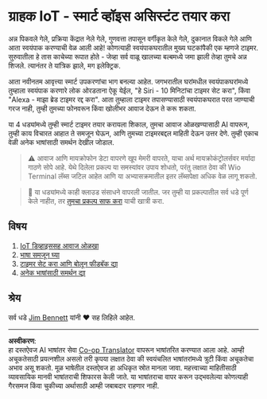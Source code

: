 <!--
CO_OP_TRANSLATOR_METADATA:
{
  "original_hash": "5de7dc1e2ddc402d415473bb795568d4",
  "translation_date": "2025-08-27T13:23:29+00:00",
  "source_file": "6-consumer/README.md",
  "language_code": "mr"
}
-->
# ग्राहक IoT - स्मार्ट व्हॉइस असिस्टंट तयार करा

अन्न पिकवले गेले, प्रक्रिया केंद्रात नेले गेले, गुणवत्ता तपासून वर्गीकृत केले गेले, दुकानात विकले गेले आणि आता स्वयंपाक करण्याची वेळ आली आहे! कोणत्याही स्वयंपाकघरातील मुख्य घटकांपैकी एक म्हणजे टाइमर. सुरुवातीला हे तास काचेच्या रूपात होते - जेव्हा सर्व वाळू खालच्या बल्बमध्ये जमा झाली तेव्हा तुमचे अन्न शिजले. त्यानंतर ते यांत्रिक झाले, मग इलेक्ट्रिक.

आता नवीनतम आवृत्त्या स्मार्ट उपकरणांचा भाग बनल्या आहेत. जगभरातील घरांमधील स्वयंपाकघरांमध्ये तुम्हाला स्वयंपाक करणारे लोक ओरडताना ऐकू येईल, "हे Siri - 10 मिनिटांचा टाइमर सेट करा", किंवा "Alexa - माझा ब्रेड टाइमर रद्द करा". आता तुम्हाला टाइमर तपासण्यासाठी स्वयंपाकघरात परत जाण्याची गरज नाही, तुम्ही तुमच्या फोनवरून किंवा खोलीभर आवाज देऊन ते करू शकता.

या 4 धड्यांमध्ये तुम्ही स्मार्ट टाइमर तयार करायला शिकाल, तुमचा आवाज ओळखण्यासाठी AI वापरून, तुम्ही काय विचारत आहात ते समजून घेऊन, आणि तुमच्या टाइमरबद्दल माहिती देऊन उत्तर देणे. तुम्ही एकाच वेळी अनेक भाषांसाठी समर्थन देखील जोडाल.

> ⚠️ आवाज आणि मायक्रोफोन डेटा वापरणे खूप मेमरी वापरते, याचा अर्थ मायक्रोकंट्रोलर्सवर मर्यादा गाठणे सोपे आहे. येथे दिलेला प्रकल्प या समस्यांवर उपाय शोधतो, परंतु लक्षात ठेवा की Wio Terminal लॅब्स जटिल आहेत आणि या अभ्यासक्रमातील इतर लॅब्सपेक्षा अधिक वेळ लागू शकतो.

> 💁 या धड्यांमध्ये काही क्लाउड संसाधने वापरली जातील. जर तुम्ही या प्रकल्पातील सर्व धडे पूर्ण केले नाहीत, तर [तुमचा प्रकल्प साफ करा](../clean-up.md) याची खात्री करा.

## विषय

1. [IoT डिव्हाइससह आवाज ओळखा](./lessons/1-speech-recognition/README.md)
1. [भाषा समजून घ्या](./lessons/2-language-understanding/README.md)
1. [टाइमर सेट करा आणि बोलून फीडबॅक द्या](./lessons/3-spoken-feedback/README.md)
1. [अनेक भाषांसाठी समर्थन द्या](./lessons/4-multiple-language-support/README.md)

## श्रेय

सर्व धडे [Jim Bennett](https://GitHub.com/JimBobBennett) यांनी ♥️ सह लिहिले आहेत.

---

**अस्वीकरण**:  
हा दस्तऐवज AI भाषांतर सेवा [Co-op Translator](https://github.com/Azure/co-op-translator) वापरून भाषांतरित करण्यात आला आहे. आम्ही अचूकतेसाठी प्रयत्नशील असलो तरी कृपया लक्षात ठेवा की स्वयंचलित भाषांतरांमध्ये त्रुटी किंवा अचूकतेचा अभाव असू शकतो. मूळ भाषेतील दस्तऐवज हा अधिकृत स्रोत मानला जावा. महत्त्वाच्या माहितीसाठी व्यावसायिक मानवी भाषांतराची शिफारस केली जाते. या भाषांतराचा वापर करून उद्भवलेल्या कोणत्याही गैरसमज किंवा चुकीच्या अर्थासाठी आम्ही जबाबदार राहणार नाही.